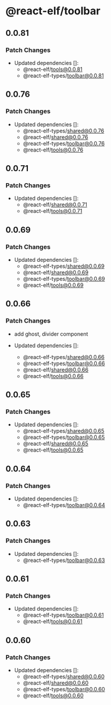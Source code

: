 # @react-elf/toolbar

## 0.0.81

### Patch Changes

- Updated dependencies []:
  - @react-elf/tools@0.0.81
  - @react-elf-types/toolbar@0.0.81

## 0.0.76

### Patch Changes

- Updated dependencies []:
  - @react-elf-types/shared@0.0.76
  - @react-elf/shared@0.0.76
  - @react-elf-types/toolbar@0.0.76
  - @react-elf/tools@0.0.76

## 0.0.71

### Patch Changes

- Updated dependencies []:
  - @react-elf/shared@0.0.71
  - @react-elf/tools@0.0.71

## 0.0.69

### Patch Changes

- Updated dependencies []:
  - @react-elf-types/shared@0.0.69
  - @react-elf/shared@0.0.69
  - @react-elf-types/toolbar@0.0.69
  - @react-elf/tools@0.0.69

## 0.0.66

### Patch Changes

- add ghost, divider component

- Updated dependencies []:
  - @react-elf-types/shared@0.0.66
  - @react-elf-types/toolbar@0.0.66
  - @react-elf/shared@0.0.66
  - @react-elf/tools@0.0.66

## 0.0.65

### Patch Changes

- Updated dependencies []:
  - @react-elf-types/shared@0.0.65
  - @react-elf-types/toolbar@0.0.65
  - @react-elf/shared@0.0.65
  - @react-elf/tools@0.0.65

## 0.0.64

### Patch Changes

- Updated dependencies []:
  - @react-elf-types/toolbar@0.0.64

## 0.0.63

### Patch Changes

- Updated dependencies []:
  - @react-elf-types/toolbar@0.0.63

## 0.0.61

### Patch Changes

- Updated dependencies []:
  - @react-elf-types/toolbar@0.0.61
  - @react-elf/tools@0.0.61

## 0.0.60

### Patch Changes

- Updated dependencies []:
  - @react-elf-types/shared@0.0.60
  - @react-elf/shared@0.0.60
  - @react-elf-types/toolbar@0.0.60
  - @react-elf/tools@0.0.60
